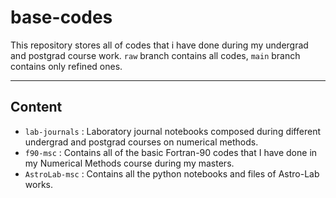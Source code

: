 # base-codes
This repository stores all of codes that i have done during my undergrad and postgrad course work. `raw` branch contains all codes, `main` branch contains only refined ones.

______________
## Content
- `lab-journals` : Laboratory journal notebooks composed during different undergrad and postgrad courses on numerical methods.
-  `f90-msc` : Contains all of the basic Fortran-90 codes that I have done in my Numerical Methods course during my masters.
- `AstroLab-msc` : Contains all the python notebooks and files of Astro-Lab works.
